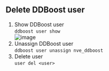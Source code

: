 ## Delete DDBoost user

1. Show DDBoost user\
`ddboost user show`\
![image](https://github.com/iamfabo/dellemc/assets/60046736/cc29883e-7999-4cc8-a3c3-b04baaff93ad)
3. Unassign DDBoost user\
`ddboost user unassign nve_ddboost`
4. Delete user\
`user del <user>`

